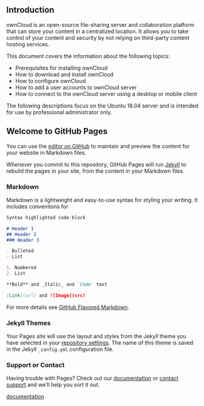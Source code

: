 ## Introduction
ownCloud is an open-source file-sharing server and collaboration platform that can store your content in a centralized location. It allows you to take control of your content and security by not relying on third-party content hosting services.

This document covers the information about the following topics:

* Prerequisites for installing ownCloud
* How to download and install ownCloud
* How to configure ownCloud
* How to add a user accounts to ownCloud server
* How to connect to the ownCloud server using a desktop or mobile client

The following descriptions focus on the Ubuntu 18.04 server and is intended for use by professional administrator only.







## Welcome to GitHub Pages

You can use the [editor on GitHub](https://github.com/rorzen/redhat-owncloud-doc/edit/master/README.md) to maintain and preview the content for your website in Markdown files.

Whenever you commit to this repository, GitHub Pages will run [Jekyll](https://jekyllrb.com/) to rebuild the pages in your site, from the content in your Markdown files.

### Markdown

Markdown is a lightweight and easy-to-use syntax for styling your writing. It includes conventions for

```markdown
Syntax highlighted code block

# Header 1
## Header 2
### Header 3

- Bulleted
- List

1. Numbered
2. List

**Bold** and _Italic_ and `Code` text

[Link](url) and ![Image](src)
```

For more details see [GitHub Flavored Markdown](https://guides.github.com/features/mastering-markdown/).

### Jekyll Themes

Your Pages site will use the layout and styles from the Jekyll theme you have selected in your [repository settings](https://github.com/rorzen/redhat-owncloud-doc/settings/pages). The name of this theme is saved in the Jekyll `_config.yml` configuration file.

### Support or Contact

Having trouble with Pages? Check out our [documentation](https://docs.github.com/categories/github-pages-basics/) or [contact support](https://support.github.com/contact) and we’ll help you sort it out.

[documentation](https://github.com/rorzen/redhat-owncloud-doc/blob/master/Next%20file)
